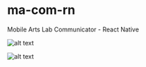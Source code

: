 # ma-com-rn
Mobile Arts Lab Communicator  - React Native


![alt text](http://g.recordit.co/lqoMohNlhY.gif "Application in action - iOS")

![alt text](http://g.recordit.co/K210UcmZU6.gif "Application in action - Android")
